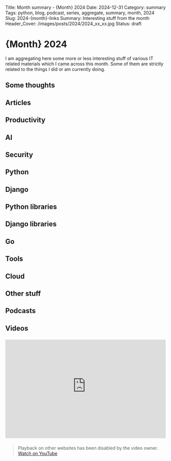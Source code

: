 Title: Month summary - {Month} 2024
Date: 2024-12-31
Category: summary
Tags: python, blog, podcast, series, aggregate, summary, month, 2024
Slug: 2024-{month}-links
Summary: Interesting stuff from the month
Header_Cover: /images/posts/2024/2024_xx_xx.jpg
Status: draft

# {Month} 2024

I am aggregating here some more or less interesting stuff of various IT related materials which I came across this month.
Some of them are strictly related to the things I did or am currently doing.

## Some thoughts

## Articles

## Productivity

## AI

## Security

## Python

## Django

## Python libraries

## Django libraries

## Go

## Tools

## Cloud

## Other stuff

## Podcasts

## Videos

### [](https://www.youtube.com/watch?v=VIDEO_ID)

<div class="videoWrapper" style="height:0; padding-bottom:56.25%; padding-top:25px; position:relative" height="0">
    <iframe style="position:absolute; top:0; width:100%" height="100%" width="100%" src="https://www.youtube-nocookie.com/embed/VIDEO_ID" frameborder="0" allow="accelerometer; autoplay; encrypted-media; gyroscope; picture-in-picture" allowfullscreen></iframe>
</div>

### [](https://www.youtube.com/watch?v=VIDEO_ID)

> Playback on other websites has been disabled by the video owner. [Watch on YouTube](https://www.youtube.com/watch?v=VIDEO_ID)
